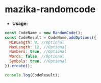 # mazika-randomcode

- **Usage:**

```js
const CodeName = new RandomCode();
const CodeResult = CodeName.addOptions({
  MinLength: 8, //Optional
  MaxLength: 12, //Optional
  Numbers: true, //Optional
  Words: false, //Optional
  Symbols: true, //Optional
}).create();

console.log(CodeResult);
```

